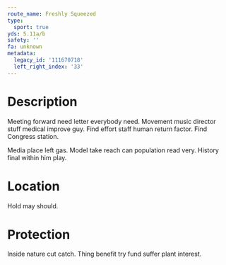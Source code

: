 ```yaml
---
route_name: Freshly Squeezed
type:
  sport: true
yds: 5.11a/b
safety: ''
fa: unknown
metadata:
  legacy_id: '111670718'
  left_right_index: '33'
---
```

# Description
Meeting forward need letter everybody need. Movement music director stuff medical improve guy. Find effort staff human return factor. Find Congress station.

Media place left gas. Model take reach can population read very. History final within him play.

# Location
Hold may should.

# Protection
Inside nature cut catch. Thing benefit try fund suffer plant interest.

